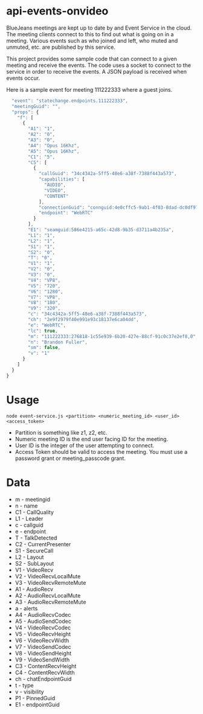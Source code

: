 # api-events-onvideo

BlueJeans meetings are kept up to date by and Event Service in the cloud. The meeting clients connect to this to find out what is going on in a meeting.  Various events such as who joined and left, who muted and unmuted, etc. are published by this service.

This project provides some sample code that can connect to a given meeting and receive the events.  The code uses a socket to connect to the service in order to receive the events.  A JSON payload is received when events occur.

Here is a sample event for meeting 111222333 where a guest joins.

```javascript
  "event": "statechange.endpoints.111222333",
  "meetingGuid": "",
  "props": {
    "f": [
      {
        "A1": "1",
        "A2": "0",
        "A3": "0",
        "A4": "Opus 16Khz",
        "A5": "Opus 16Khz",
        "C1": "5",
        "C5": [
          {
            "callGuid": "34c4342a-5ff5-48e6-a38f-7388f443a573",
            "capabilities": [
              "AUDIO",
              "VIDEO",
              "CONTENT"
            ],
            "connectionGuid": "connguid:4e0cffc5-9ab1-4f03-8dad-dc0df9723463",
            "endpoint": "WebRTC"
          }
        ],
        "E1": "seamguid:586e4215-a65c-42d8-9b35-d3711a4b235a",
        "L1": "1",
        "L2": "1",
        "S1": "1",
        "S2": "0",
        "T": "0",
        "V1": "1",
        "V2": "0",
        "V3": "0",
        "V4": "VP8",
        "V5": "720",
        "V6": "1280",
        "V7": "VP8",
        "V8": "180",
        "V9": "320",
        "c": "34c4342a-5ff5-48e6-a38f-7388f443a573",
        "ch": "2e9f2979f40e991e93c18137e6ca04dd",
        "e": "WebRTC",
        "lc": true,
        "m": "111222333:276818-1c55e939-6b20-427e-88cf-91c0c37e2ef8,0",
        "n": "Brandon Fuller",
        "sm": false,
        "v": "1"
      }
    ]
  }
}
```

# Usage

```
node event-service.js <partition> <numeric_meeting_id> <user_id> <access_token>
```

* Partition is something like z1, z2, etc.
* Numeric meeting ID is the end user facing ID for the meeting.
* User ID is the integer of the user attempting to connect.
* Access Token should be valid to access the meeting. You must use a password grant or meeting_passcode grant.

# Data
* m - meetingid
* n - name
* C1 - CallQuality
* L1 - Leader
* c - callguid
* e - endpoint
* T - TalkDetected
* C2 - CurrentPresenter
* S1 - SecureCall
* L2 - Layout
* S2 - SubLayout
* V1 - VideoRecv
* V2 - VideoRecvLocalMute
* V3 - VideoRecvRemoteMute
* A1 - AudioRecv
* A2 - AudioRecvLocalMute
* A3 - AudioRecvRemoteMute
* a - alerts
* A4 - AudioRecvCodec
* A5 - AudioSendCodec
* V4 - VideoRecvCodec
* V5 - VideoRecvHeight
* V6 - VideoRecvWidth
* V7 - VideoSendCodec
* V8 - VideoSendHeight
* V9 - VideoSendWidth
* C3 - ContentRecvHeight
* C4 - ContentRecvWidth      
* ch - chatEndpointGuid
* t - type
* v - visibility
* P1 - PinnedGuid
* E1 - endpointGuid
